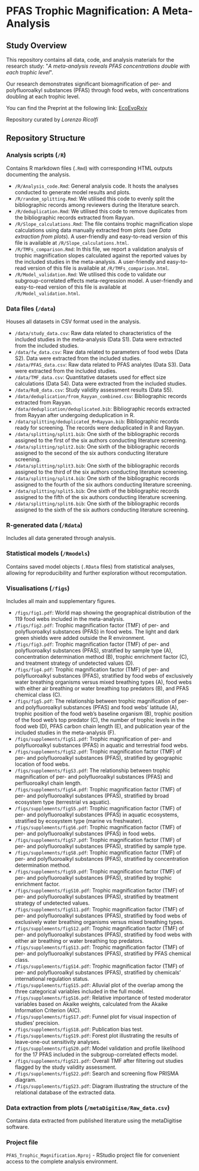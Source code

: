 # PFAS Trophic Magnification: A Meta-Analysis 
## Study Overview
This repository contains all data, code, and analysis materials for the research study: "*A meta-analysis reveals PFAS concentrations double with each trophic level*".

Our research demonstrates significant biomagnification of per- and polyfluoroalkyl substances (PFAS) through food webs, with concentrations doubling at each trophic level.

You can find the Preprint at the following link: [EcoEvoRxiv](https://ecoevorxiv.org/repository/view/8548/)

Repository curated by *Lorenzo Ricolfi*

## Repository Structure
### Analysis scripts (`/R`)
Contains R markdown files (`.Rmd`) with corresponding HTML outputs documenting the analysis.
-  `/R/Analysis_code.Rmd`: General analysis code. It hosts the analyses conducted to generate model results and plots.
-  `/R/random_splitting.Rmd`: We utilised this code to evenly split the bibliographic records among reviewers during the literature search.
-  `/R/deduplication.Rmd`: We utilised this code to remove duplicates from the bibliographic records extracted from Rayyan.
-  `/R/Slope_calculations.Rmd`: The file contains trophic magnification slope calculations using data manually extracted from plots (see *Data extraction from plots*). A user-friendly and easy-to-read version of this file is available at `/R/Slope_calculations.html`.
-  `/R/TMFs_comparison.Rmd`: In this file, we report a validation analysis of trophic magnification slopes calculated against the reported values by the included studies in the meta-analysis. A user-friendly and easy-to-read version of this file is available at `/R/TMFs_comparison.html`.
-  `/R/Model_validation.Rmd`: We utilised this code to validate our subgroup-correlated effects meta-regression model. A user-friendly and easy-to-read version of this file is available at `/R/Model_validation.html`.
  
### Data files (`/data`)
Houses all datasets in CSV format used in the analysis.
-  `/data/study_data.csv`: Raw data related to characteristics of the included studies in the meta-analysis (Data S1). Data were extracted from the included studies.
-  `/data/fw_data.csv`: Raw data related to parameters of food webs (Data S2). Data were extracted from the included studies.
-  `/data/PFAS_data.csv`: Raw data related to PFAS analytes (Data S3). Data were extracted from the included studies.
-  `/data/TMF_data.csv`: Quantitative datasets used for effect size calculations (Data S4). Data were extracted from the included studies.
-  `/data/RoB_data.csv`: Study validity assessment results (Data S5).
-  `/data/deduplication/from_Rayyan_combined.csv`: Bibliographic records extracted from Rayyan.
-  `/data/deduplication/deduplicated.bib`: Bibliographic records extracted from Rayyan after undergoing deduplication in R.
-  `/data/splitting/deduplicated_R+Rayyan.bib`: Bibliographic records ready for screening. The records were deduplicated in R and Rayyan.
-  `/data/splitting/split1.bib`: One sixth of the bibliographic records assigned to the first of the six authors conducting literature screening.
-  `/data/splitting/split2.bib`: One sixth of the bibliographic records assigned to the second of the six authors conducting literature screening.
-  `/data/splitting/split3.bib`: One sixth of the bibliographic records assigned to the third of the six authors conducting literature screening.
-  `/data/splitting/split4.bib`: One sixth of the bibliographic records assigned to the fourth of the six authors conducting literature screening.
-  `/data/splitting/split5.bib`: One sixth of the bibliographic records assigned to the fifth of the six authors conducting literature screening.
-  `/data/splitting/split6.bib`: One sixth of the bibliographic records assigned to the sixth of the six authors conducting literature screening.

### R-generated data (`/Rdata`)
Includes all data generated through analysis.

### Statistical models (`/Rmodels`)
Contains saved model objects (`.RData` files) from statistical analyses, allowing for reproducibility and further exploration without recomputation.

### Visualisations (`/figs`)
Includes all main and supplementary figures.
- `/figs/fig1.pdf`: World map showing the geographical distribution of the 119 food webs included in the meta-analysis.
- `/figs/fig2.pdf`: Trophic magnification factor (TMF) of per- and polyfluoroalkyl substances (PFAS) in food webs. The light and dark green shields were added outside the R environment.
- `/figs/fig3.pdf`: Trophic magnification factor (TMF) of per- and polyfluoroalkyl substances (PFAS), stratified by sample type (A), concentration determination method (B), trophic enrichment factor (C), and treatment strategy of undetected values (D).
- `/figs/fig4.pdf`: Trophic magnification factor (TMF) of per- and polyfluoroalkyl substances (PFAS), stratified by food webs of exclusively water breathing organisms versus mixed breathing types (A), food webs with either air breathing or water breathing top predators (B), and PFAS chemical class (C).
- `/figs/fig5.pdf`: The relationship between trophic magnification of per- and polyfluoroalkyl substances (PFAS) and food webs’ latitude (A), trophic position of the food web’s baseline organism (B), trophic position of the food web’s top predator (C), the number of trophic levels in the food web (D), PFAS carbon chain length (E), and publication year of the included studies in the meta-analysis (F).
- `/figs/supplements/figS1.pdf`: Trophic magnification of per- and polyfluoroalkyl substances (PFAS) in aquatic and terrestrial food webs.
- `/figs/supplements/figS2.pdf`: Trophic magnification factor (TMF) of per- and polyfluoroalkyl substances (PFAS), stratified by geographic location of food webs.
- `/figs/supplements/figS3.pdf`: The relationship between trophic magnification of per- and polyfluoroalkyl substances (PFAS) and perfluoroalkyl chain length.
- `/figs/supplements/figS4.pdf`: Trophic magnification factor (TMF) of per- and polyfluoroalkyl substances (PFAS), stratified by broad ecosystem type (terrestrial vs aquatic).
- `/figs/supplements/figS5.pdf`: Trophic magnification factor (TMF) of per- and polyfluoroalkyl substances (PFAS) in aquatic ecosystems, stratified by ecosystem type (marine vs freshwater).
- `/figs/supplements/figS6.pdf`: Trophic magnification factor (TMF) of per- and polyfluoroalkyl substances (PFAS) in food webs.
- `/figs/supplements/figS7.pdf`: Trophic magnification factor (TMF) of per- and polyfluoroalkyl substances (PFAS), stratified by sample type.
- `/figs/supplements/figS8.pdf`: Trophic magnification factor (TMF) of per- and polyfluoroalkyl substances (PFAS), stratified by concentration determination method.
- `/figs/supplements/figS9.pdf`: Trophic magnification factor (TMF) of per- and polyfluoroalkyl substances (PFAS), stratified by trophic enrichment factor.
- `/figs/supplements/figS10.pdf`: Trophic magnification factor (TMF) of per- and polyfluoroalkyl substances (PFAS), stratified by treatment strategy of undetected values.
- `/figs/supplements/figS11.pdf`: Trophic magnification factor (TMF) of per- and polyfluoroalkyl substances (PFAS), stratified by food webs of exclusively water breathing organisms versus mixed breathing types.
- `/figs/supplements/figS12.pdf`: Trophic magnification factor (TMF) of per- and polyfluoroalkyl substances (PFAS), stratified by food webs with either air breathing or water breathing top predators.
- `/figs/supplements/figS13.pdf`: Trophic magnification factor (TMF) of per- and polyfluoroalkyl substances (PFAS), stratified by PFAS chemical class.
- `/figs/supplements/figS14.pdf`: Trophic magnification factor (TMF) of per- and polyfluoroalkyl substances (PFAS), stratified by chemicals’ international regulation status.
- `/figs/supplements/figS15.pdf`: Alluvial plot of the overlap among the three categorical variables included in the full model.
- `/figs/supplements/figS16.pdf`: Relative importance of tested moderator variables based on Akaike weights, calculated from the Akaike Information Criterion (AIC).
- `/figs/supplements/figS17.pdf`: Funnel plot for visual inspection of studies’ precision.
- `/figs/supplements/figS18.pdf`: Publication bias test.
- `/figs/supplements/figS19.pdf`: Forest plot illustrating the results of leave-one-out sensitivity analyses.
- `/figs/supplements/figS20.pdf`: Model validation and profile likelihood for the 17 PFAS included in the subgroup-correlated effects model.
- `/figs/supplements/figS21.pdf`: Overall TMF after filtering out studies flagged by the study validity assessment.
- `/figs/supplements/figS22.pdf`: Search and screening flow PRISMA diagram.
- `/figs/supplements/figS23.pdf`: Diagram illustrating the structure of the relational database of the extracted data.
  
### Data extraction from plots (`/metaDigitise/Raw_data.csv`)
Contains data extracted from published literature using the metaDigitise software.

### Project file
`PFAS_Trophic_Magnification.Rproj` - RStudio project file for convenient access to the complete analysis environment.

